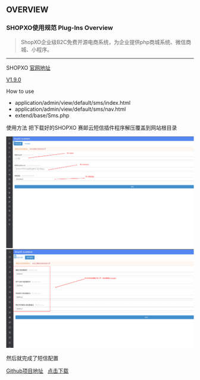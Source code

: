 ## OVERVIEW

### SHOPXO使用规范 Plug-Ins Overview

>ShopXO企业级B2C免费开源电商系统，为企业提供php商城系统、微信商城、小程序。

------

SHOPXO  [官网地址](https://shopxo.net/)

[V1.9.0](https://github.com/submail-developers/shopxo_sms/archive/master.zip)

How to use

-	application/admin/view/default/sms/index.html
-	application/admin/view/default/sms/nav.html
-	extend/base/Sms.php

使用方法
    把下载好的SHOPXO 赛邮云短信插件程序解压覆盖到网站根目录

![Submail](./markdown/1.png)
![Submail](./markdown/2.png)


然后就完成了短信配置


[Github项目地址](https://github.com/submail-developers/shopxo_sms)&nbsp;&nbsp;&nbsp;[点击下载](https://github.com/submail-developers/shopxo_sms/archive/master.zip)

